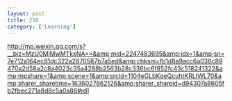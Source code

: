 ```yaml
---
layout: post
title: 238
category: ['Learning']
---
```


http://mp.weixin.qq.com/s?__biz=MzU0MjMwMTkxNA==&amp;mid=2247483695&amp;idx=1&amp;sn=7e712a164ec81dc322a2870587b7a5ed&amp;chksm=fb1d8a9acc6a038c89470a2d58a2c8a4023c35a4288b2563b28c336bc6f852fc43c518241322&amp;mpshare=1&amp;scene=1&amp;srcid=1104eGLbKqeQcuhtKRLtWL70&amp;sharer_sharetime=1636027862126&amp;sharer_shareid=d94307a8605fb2fbec271a8d8c5a0a86#rd]


